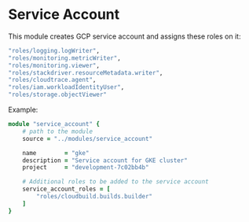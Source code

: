 # Service Account

This module creates GCP service account and assigns these roles on it:

```bash
"roles/logging.logWriter",
"roles/monitoring.metricWriter",
"roles/monitoring.viewer",
"roles/stackdriver.resourceMetadata.writer",
"roles/cloudtrace.agent",
"roles/iam.workloadIdentityUser",
"roles/storage.objectViewer"
```

Example:

```ruby
module "service_account" {
    # path to the module
    source = "../modules/service_account"

    name        = "gke"
    description = "Service account for GKE cluster"
    project     = "development-7c02bb4b"

    # Additional roles to be added to the service account
    service_account_roles = [
        "roles/cloudbuild.builds.builder"
    ]
}
```
